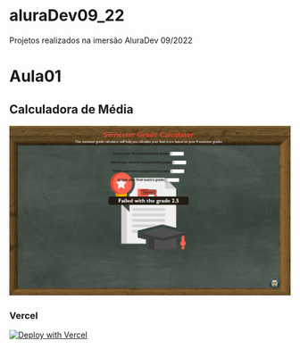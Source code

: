 # aluraDev09_22
 Projetos realizados na imersão AluraDev 09/2022 

# Aula01
 ## Calculadora de Média
 ![webpage with a blackboard as a background, red title reading "semester grade calculater", 4 input boxes showing the grades 3, 3, 2, 2, message with a dark bacground and white font diplaying "failed with the grade 2.5"](readmeImgs/aula01.png?raw=true "Aula01 screenshot")

### Vercel

[![Deploy with Vercel](https://vercel.com/button)](https://olwr-aluradev-aula01.vercel.app)
